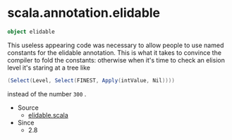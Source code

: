 
#                          scala.annotation.elidable                          #

```scala
object elidable
```

This useless appearing code was necessary to allow people to use named constants
for the elidable annotation. This is what it takes to convince the compiler to
fold the constants: otherwise when it's time to check an elision level it's
staring at a tree like

```scala
(Select(Level, Select(FINEST, Apply(intValue, Nil))))
```

instead of the number `300` .

* Source
  * [elidable.scala](https://github.com/scala/scala/tree/6d09a1ba5f/src/library/scala/annotation/elidable.scala#L1)
* Since
  * 2.8

